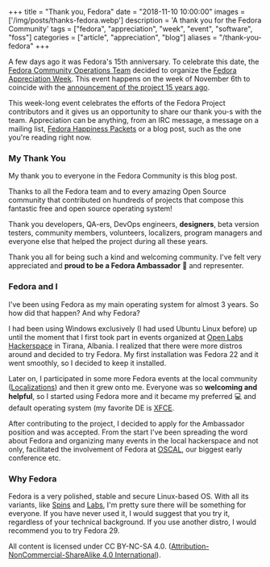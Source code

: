 +++
title = "Thank you, Fedora"
date = "2018-11-10 10:00:00"
images = ['/img/posts/thanks-fedora.webp']
description = 'A thank you for the Fedora Community'
tags = ["fedora", "appreciation", "week", "event", "software", "foss"]
categories = ["article", "appreciation", "blog"]
aliases = "/thank-you-fedora"
+++

A few days ago it was Fedora's 15th anniversary. To celebrate this date, the [Fedora Community Operations Team](https://docs.fedoraproject.org/en-US/commops/) decided to organize the [Fedora Appreciation Week](https://docs.fedoraproject.org/en-US/commops/appreciation-week/). This event happens on the week of November 6th to coincide with the [announcement of the project 15 years ago](https://www.redhat.com/archives/fedora-announce-list/2003-November/msg00000.html).

This week-long event celebrates the efforts of the Fedora Project contributors and it gives us an opportunity to share our thank you-s with the team. Appreciation can be anything, from an IRC message, a message on a mailing list, [Fedora Happiness Packets](https://happinesspackets.fedorainfracloud.org/) or a blog post, such as the one you're reading right now.

### My Thank You

My thank you to everyone in the Fedora Community is this blog post.

Thanks to all the Fedora team and to every amazing Open Source community that contributed on hundreds of projects that compose this fantastic free and open source operating system!

Thank you developers, QA-ers, DevOps engineers, **designers**, beta version testers, community members, volunteers, localizers, program managers and everyone else that helped the project during all these years.

Thank you all for being such a kind and welcoming community. I've felt very appreciated and **proud to be a Fedora Ambassador** 🎉 and representer.

### Fedora and I

I've been using Fedora as my main operating system for almost 3 years. So how did that happen? And why Fedora?

I had been using Windows exclusively (I had used Ubuntu Linux before) up until the moment that I first took part in events organized at [Open Labs Hackerspace](https://openlabs.cc) in Tirana, Albania. I realized that there were more distros around and decided to try Fedora. My first installation was Fedora 22 and it went smoothly, so I decided to keep it installed.

Later on, I participated in some more Fedora events at the local community ([Localizations](https://communityblog.fedoraproject.org/fedora-translation-sprint-5-days-50-members-20-thousand-words/)) and then it grew onto me. Everyone was so **welcoming and helpful**, so I started using Fedora more and it became my preferred 💻 and default operating system (my favorite DE is [XFCE](https://spins.fedoraproject.org/xfce).

After contributing to the project, I decided to apply for the Ambassador position and was accepted. From the start I've been spreading the word about Fedora and organizing many events in the local hackerspace and not only, facilitated the involvement of Fedora at [OSCAL](https://oscal.openlabs.cc), our biggest early conference etc.

### Why Fedora

Fedora is a very polished, stable and secure Linux-based OS. With all its variants, like [Spins](https://spins.fedoraproject.org) and [Labs](https://labs.fedoraproject.org), I'm pretty sure there will be something for everyone. If you have never used it, I would suggest that you try it, regardless of your technical background. If you use another distro, I would recommend you to try Fedora 29.

All content is licensed under CC BY-NC-SA 4.0. ([Attribution-NonCommercial-ShareAlike 4.0 International](https://creativecommons.org/licenses/by-nc-sa/4.0/)).
